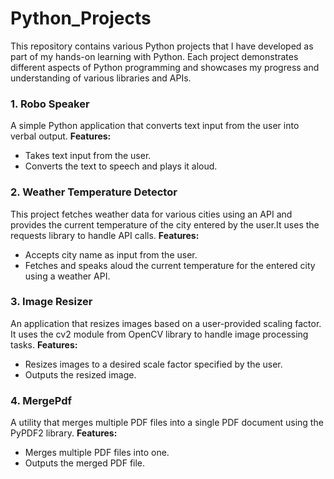 # Python_Projects

This repository contains various Python projects that I have developed as part of my hands-on learning with Python. Each project demonstrates different aspects of Python programming and showcases my progress and understanding of various libraries and APIs.

### 1. Robo Speaker 
A simple Python application that converts text input from the user into verbal output.
**Features:**
- Takes text input from the user.
- Converts the text to speech and plays it aloud.

### 2. Weather Temperature Detector 
This project fetches weather data for various cities using an API and provides the current temperature of the city entered by the user.It uses the requests library to handle API calls.
**Features:**
- Accepts city name as input from the user.
- Fetches and speaks aloud the current temperature for the entered city using a weather API.

### 3.  Image Resizer 
An application that resizes images based on a user-provided scaling factor. It uses the cv2 module from OpenCV library to handle image processing tasks.
**Features:**
- Resizes images to a desired scale factor specified by the user.
- Outputs the resized image.

### 4.  MergePdf 
A utility that merges multiple PDF files into a single PDF document using the PyPDF2 library.
**Features:**
- Merges multiple PDF files into one.
- Outputs the merged PDF file.



 
